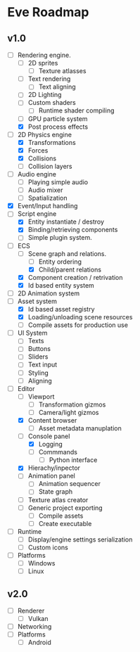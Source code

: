 # Eve Roadmap

## v1.0

- [ ] Rendering engine.
	- [ ] 2D sprites
		- [ ] Texture atlasses
	- [ ] Text rendering
		- [ ] Text aligning
	- [ ] 2D Lighting
	- [ ] Custom shaders
		- [ ] Runtime shader compiling
	- [ ] GPU particle system
	- [x] Post process effects
- [ ] 2D Physics engine
	- [x] Transformations
	- [x] Forces
	- [x] Collisions
	- [ ] Collision layers
- [ ] Audio engine
	- [ ] Playing simple audio
	- [ ] Audio mixer
	- [ ] Spatialization
- [x] Event/Input handling
- [ ] Script engine
	- [x] Entity instantiate / destroy
	- [x] Binding/retrieving components
	- [ ] Simple plugin system.
- [ ] ECS
	- [ ] Scene graph and relations.
		- [ ] Entity ordering
		- [x] Child/parent relations
	- [x] Component creation / retrivation
	- [x] Id based entity system
- [ ] 2D Animation system
- [ ] Asset system
	- [x] Id based asset registry
	- [x] Loading/unloading scene resources
	- [ ] Compile assets for production use
- [ ] UI System
	- [ ] Texts
	- [ ] Buttons
	- [ ] Sliders
	- [ ] Text input
	- [ ] Styling
	- [ ] Aligning
- [ ] Editor
	- [ ] Viewport
		- [ ] Transformation gizmos
		- [ ] Camera/light gizmos
	- [x] Content browser
		- [ ] Asset metadata manuplation 
	- [ ] Console panel
		- [x] Logging
		- [ ] Commmands
			- [ ] Python interface
	- [x] Hierachy/inpector
	- [ ] Animation panel
		- [ ] Animation sequencer
		- [ ] State graph
	- [ ] Texture atlas creator
	- [ ] Generic project exporting
		- [ ] Compile assets
		- [ ] Create executable
- [ ] Runtime
	- [ ] Display/engine settings serialization
	- [ ] Custom icons
- [ ] Platforms
	- [ ] Windows
	- [ ] Linux

## v2.0

- [ ] Renderer
	- [ ] Vulkan
- [ ] Networking
- [ ] Platforms
	- [ ] Android
